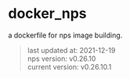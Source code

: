# docker_nps
a dockerfile for nps image building.


> last updated at: 2021-12-19<br />
> nps version: v0.26.10<br />
> current version: v0.26.10.1
